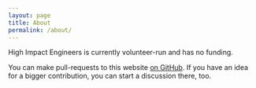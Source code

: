 ```yaml
---
layout: page
title: About
permalink: /about/
---
```


High Impact Engineers is currently volunteer-run and has no funding.

You can make pull-requests to this website [on GitHub](https://github.com/High-Impact-Engineers/High-Impact-Engineers.github.io). If you have an idea for a bigger contribution, you can start a discussion there, too.
